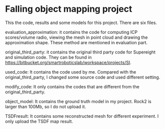 # Falling object mapping project

This the code, results and some models for this project.  There are six files.

evaluation_approximation: it contains the code for computing ICP scores/volume radio, viewing the mesh in point cloud and drawing the approximation shape. These method are mentioned in evaluation part.

original_third_party: it contains the original third party code for Supereight and simulation code. They can be found in https://bitbucket.org/smartroboticslab/workspace/projects/SI.

used_code: It contains the code used by me. Compared with the original_third_party, I changed some source code and used different setting.

modify_code: It only contains the codes that are different from the original_third_party.

object_model: It contains the ground truth model in my project. Rock2 is larger than 100Mb, so I do not upload it.

TSDFresult: It contains some reconstructed mesh for different experiment. I only upload the TSDF map result.



